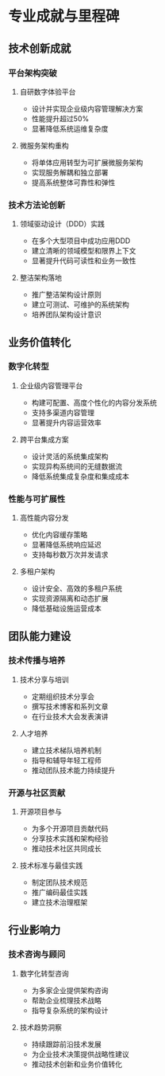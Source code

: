 # 专业成就与里程碑

## 技术创新成就
### 平台架构突破
1. 自研数字体验平台
   - 设计并实现企业级内容管理解决方案
   - 性能提升超过50%
   - 显著降低系统运维复杂度

2. 微服务架构重构
   - 将单体应用转型为可扩展微服务架构
   - 实现服务解耦和独立部署
   - 提高系统整体可靠性和弹性

### 技术方法论创新
1. 领域驱动设计（DDD）实践
   - 在多个大型项目中成功应用DDD
   - 建立清晰的领域模型和限界上下文
   - 显著提升代码可读性和业务一致性

2. 整洁架构落地
   - 推广整洁架构设计原则
   - 建立可测试、可维护的系统架构
   - 培养团队架构设计意识

## 业务价值转化
### 数字化转型
1. 企业级内容管理平台
   - 构建可配置、高度个性化的内容分发系统
   - 支持多渠道内容管理
   - 显著提升内容运营效率

2. 跨平台集成方案
   - 设计灵活的系统集成架构
   - 实现异构系统间的无缝数据流
   - 降低系统集成复杂度和集成成本

### 性能与可扩展性
1. 高性能内容分发
   - 优化内容缓存策略
   - 显著降低系统响应延迟
   - 支持每秒数万次并发请求

2. 多租户架构
   - 设计安全、高效的多租户系统
   - 实现资源隔离和动态扩展
   - 降低基础设施运营成本

## 团队能力建设
### 技术传播与培养
1. 技术分享与培训
   - 定期组织技术分享会
   - 撰写技术博客和系列文章
   - 在行业技术大会发表演讲

2. 人才培养
   - 建立技术梯队培养机制
   - 指导和辅导年轻工程师
   - 推动团队技术能力持续提升

### 开源与社区贡献
1. 开源项目参与
   - 为多个开源项目贡献代码
   - 分享技术实践和架构经验
   - 推动技术社区共同成长

2. 技术标准与最佳实践
   - 制定团队技术规范
   - 推广编码最佳实践
   - 建立技术治理框架

## 行业影响力
### 技术咨询与顾问
1. 数字化转型咨询
   - 为多家企业提供架构咨询
   - 帮助企业梳理技术战略
   - 指导复杂系统的架构设计

2. 技术趋势洞察
   - 持续跟踪前沿技术发展
   - 为企业技术决策提供战略性建议
   - 推动技术创新和业务价值转化
